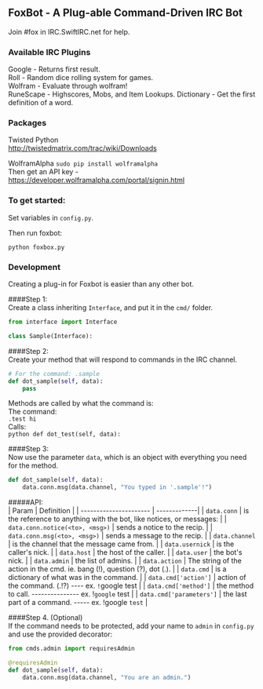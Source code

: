 ## FoxBot - A Plug-able Command-Driven IRC Bot
Join #fox in IRC.SwiftIRC.net for help.

### Available IRC Plugins

Google - Returns first result.    
Roll - Random dice rolling system for games.    
Wolfram - Evaluate through wolfram!    
RuneScape - Highscores, Mobs, and Item Lookups.
Dictionary - Get the first definition of a word.

### Packages

Twisted Python    
http://twistedmatrix.com/trac/wiki/Downloads

WolframAlpha
`sudo pip install wolframalpha`    
Then get an API key - https://developer.wolframalpha.com/portal/signin.html

### To get started:
Set variables in `config.py`.   
    
Then run foxbot:   
```
python foxbox.py
```

### Development
Creating a plug-in for Foxbot is easier than any other bot.

####Step 1:    
Create a class inheriting `Interface`, and put it in the `cmd/` folder.    
```python
from interface import Interface

class Sample(Interface):
```

####Step 2:    
Create your method that will respond to commands in the IRC channel.    
```python
# For the command: .sample
def dot_sample(self, data):
	pass
```

Methods are called by what the command is:    
	The command:    
		`.test hi`    
	Calls:    
		```python
		def dot_test(self, data):
		```
		
####Step 3:    
Now use the parameter `data`, which is an object with everything you need for the method.    
```python
def dot_sample(self, data):
	data.conn.msg(data.channel, "You typed in '.sample'!")
```
#####API:    
| Param        		| Definition		|
| ---------------------- | -------------|
| `data.conn` | is the reference to anything with the bot, like notices, or messages:  |
| `data.conn.notice(<to>, <msg>)` | sends a notice to the recip. | 
| `data.conn.msg(<to>, <msg>)` | sends a message to the recip. |
| `data.channel`	| is the channel that the message came from.   |
| `data.usernick`	|  is the caller's nick.  |
| `data.host` |  the host of the caller.  |
| `data.user` | the bot's nick. |
| `data.admin` | the list of admins. |
| `data.action` | The string of the action in the cmd. ie. bang (!), question (?), dot (.).  |
| `data.cmd` | is a dictionary of what was in the command. |
| `data.cmd['action']` | action of the command. (.!?) ---- ex. `!`google test |
| `data.cmd['method']` | the method to call. --------------- ex. !`google` test |
| `data.cmd['parameters']` | the last part of a command. ----- ex. !google `test` |


####Step 4. (Optional)    
If the command needs to be protected, add your name to `admin` in `config.py` and use the provided decorator:    

```python
from cmds.admin import requiresAdmin

@requiresAdmin
def dot_sample(self, data):
	data.conn.msg(data.channel, "You are an admin.")
```
